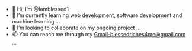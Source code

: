 - 👋 Hi, I’m @Iamblessed1
- 🌱 I’m currently learning web development, software development and machine learning ...
- 💞️ I’m looking to collaborate on my ongoing project ...
- 📫 You can reach me through my Gmail-blessedriches4me@gmail.com ...


